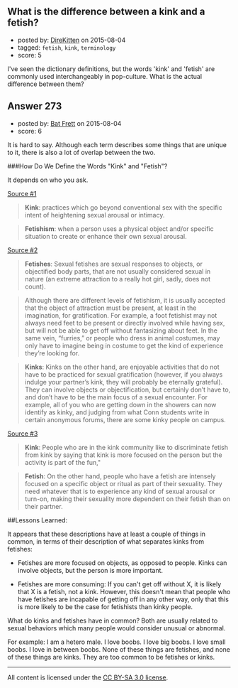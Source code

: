 ## What is the difference between a kink and a fetish?

- posted by: [DireKitten](https://stackexchange.com/users/2402966/direkitten) on 2015-08-04
- tagged: `fetish`, `kink`, `terminology`
- score: 5

I've seen the dictionary definitions, but the words 'kink' and 'fetish' are commonly used interchangeably in pop-culture. What is the actual difference between them?


## Answer 273

- posted by: [Bat Frett](https://stackexchange.com/users/6095099/bat-frett) on 2015-08-04
- score: 6

It is hard to say.  Although each term describes some things that are unique to it, there is also a lot of overlap between the two.  

###How Do We Define the Words "Kink" and "Fetish"?

It depends on who you ask.  

[Source #1](http://www.sexpressed.com/fetish-and-kink/?ao_confirm)

>**Kink**: practices which go beyond conventional sex with the specific intent of heightening sexual arousal or intimacy.

>**Fetishism**: when a person uses a physical object and/or specific situation to create or enhance their own sexual arousal.

[Source #2](http://thecollegevoice.org/2009/09/14/the-camels-hump-what’s-the-difference-between-a-kink-and-a-fetish/)

>**Fetishes**:  Sexual fetishes are sexual responses to objects, or objectified body parts, that are not usually considered sexual in nature (an extreme attraction to a really hot girl, sadly, does not count).

>Although there are different levels of fetishism, it is usually accepted that the object of attraction must be present, at least in the imagination, for gratification. For example, a foot fetishist may not always need feet to be present or directly involved while having sex, but will not be able to get off without fantasizing about feet. In the same vein, “furries,” or people who dress in animal costumes, may only have to imagine being in costume to get the kind of experience they’re looking for.

>**Kinks**:  Kinks on the other hand, are enjoyable activities that do not have to be practiced for sexual gratification (however, if you always indulge your partner’s kink, they will probably be eternally grateful). They can involve objects or objectification, but certainly don’t have to, and don’t have to be the main focus of a sexual encounter. For example, all of you who are getting down in the showers can now identify as kinky, and judging from what Conn students write in certain anonymous forums, there are some kinky people on campus.

[Source #3](http://www.mensjournal.com/expert-advice/sexual-fetishes-what-you-need-to-know-20150401/the-difference-between-a-fetish-and-kink#ixzz3hp6Hzqjo)

>**Kink**: People who are in the kink community like to discriminate fetish from kink by saying that kink is more focused on the person but the activity is part of the fun," 

>**Fetish**:  On the other hand, people who have a fetish are intensely focused on a specific object or ritual as part of their sexuality. They need whatever that is to experience any kind of sexual arousal or turn-on, making their sexuality more dependent on their fetish than on their partner.

##Lessons Learned:  

It appears that these descriptions have at least a couple of things in common, in terms of their description of what separates kinks from fetishes:  

-  Fetishes are more focused on objects, as opposed to people.  Kinks can involve objects, but the person is more important.

-  Fetishes are more consuming:  If you can't get off without X, it is likely that X is a fetish, not a kink.  However, this doesn't mean that people who have fetishes are incapable of getting off in any other way, only that this is more likely to be the case for fetishists than kinky people.

What do kinks and fetishes have in common?  Both are usually related to sexual behaviors which many people would consider unusual or abnormal.  

For example:  I am a hetero male.  I love boobs.  I love big boobs.  I love small boobs.  I love in between boobs.  None of these things are fetishes, and none of these things are kinks.  They are too common to be fetishes or kinks.



---

All content is licensed under the [CC BY-SA 3.0 license](https://creativecommons.org/licenses/by-sa/3.0/).

